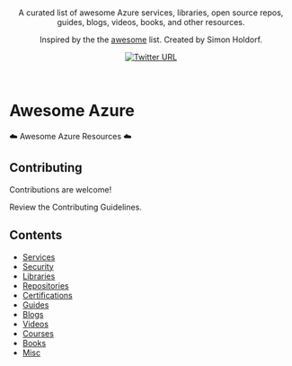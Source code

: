<br/>
<div align="center">

A curated list of awesome Azure services, libraries, open source repos, guides, blogs, videos, books, and other resources.

Inspired by the the [awesome](https://github.com/sindresorhus/awesome) list. Created by Simon Holdorf.

[![Twitter URL](https://img.shields.io/twitter/url/https/twitter.com/simonholdorf.svg?style=social&label=Follow%20%40simonholdorf)](https://twitter.com/simonholdorf)

</div>
<br/>

# Awesome Azure
:cloud: Awesome Azure Resources :cloud:

## Contributing
Contributions are welcome!

Review the Contributing Guidelines.

## Contents

* [Services]()
* [Security]()
* [Libraries]()
* [Repositories]()
* [Certifications]()
* [Guides]()
* [Blogs]()
* [Videos]()
* [Courses]()
* [Books]()
* [Misc]()
